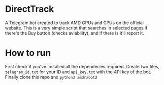 # DirectTrack
A Telegram bot created to track AMD GPUs and CPUs on the official website.
This is a very simple script that searches in selected pages if there's the Buy button (checks aviability), and if there is it'll report it.


# How to run
First check if you've installed all the dependecies required. Create two files, `telegram_id.txt` for your ID and `api_key.txt` with the API key of the bot.
Finally clone this repo and `python3 amdrxbot2`
